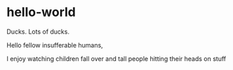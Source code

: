 # hello-world
Ducks. Lots of ducks.

Hello fellow insufferable humans,

I enjoy watching children fall over 
and tall people hitting their heads on stuff
